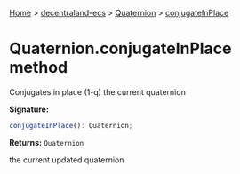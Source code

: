 [Home](./index) &gt; [decentraland-ecs](./decentraland-ecs.md) &gt; [Quaternion](./decentraland-ecs.quaternion.md) &gt; [conjugateInPlace](./decentraland-ecs.quaternion.conjugateinplace.md)

# Quaternion.conjugateInPlace method

Conjugates in place (1-q) the current quaternion

**Signature:**
```javascript
conjugateInPlace(): Quaternion;
```
**Returns:** `Quaternion`

the current updated quaternion
